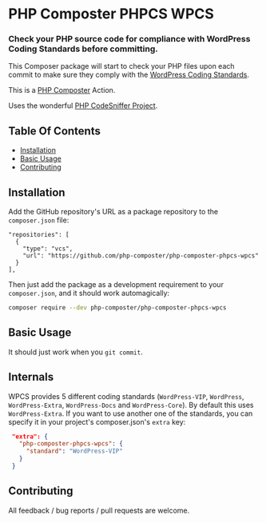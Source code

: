 # PHP Composter PHPCS WPCS

### Check your PHP source code for compliance with WordPress Coding Standards before committing.

This Composer package will start to check your PHP files upon each commit to make sure they comply with the [WordPress Coding Standards](https://make.wordpress.org/core/handbook/best-practices/coding-standards/php/).

This is a [PHP Composter](https://github.com/php-composter/php-composter) Action.

Uses the wonderful [PHP CodeSniffer Project](https://github.com/squizlabs/PHP_CodeSniffer).

## Table Of Contents

* [Installation](#installation)
* [Basic Usage](#basic-usage)
* [Contributing](#contributing)

## Installation

Add the GitHub repository's URL as a package repository to the `composer.json` file:
```
"repositories": [
  {
    "type": "vcs",
    "url": "https://github.com/php-composter/php-composter-phpcs-wpcs"
  }
],
```

Then just add the package as a development requirement to your `composer.json`, and it should work automagically:

```BASH
composer require --dev php-composter/php-composter-phpcs-wpcs
```

## Basic Usage

It should just work when you `git commit`.

## Internals

WPCS provides 5 different coding standards (`WordPress-VIP`, `WordPress`,
`WordPress-Extra`, `WordPress-Docs` and `WordPress-Core`). By default this uses
`WordPress-Extra`. If you want to use another one of the standards, you can
specify it in your project's composer.json's `extra` key:
 ```json
  "extra": {
    "php-composter-phpcs-wpcs": {
      "standard": "WordPress-VIP"
    }
  }
```

## Contributing

All feedback / bug reports / pull requests are welcome.
